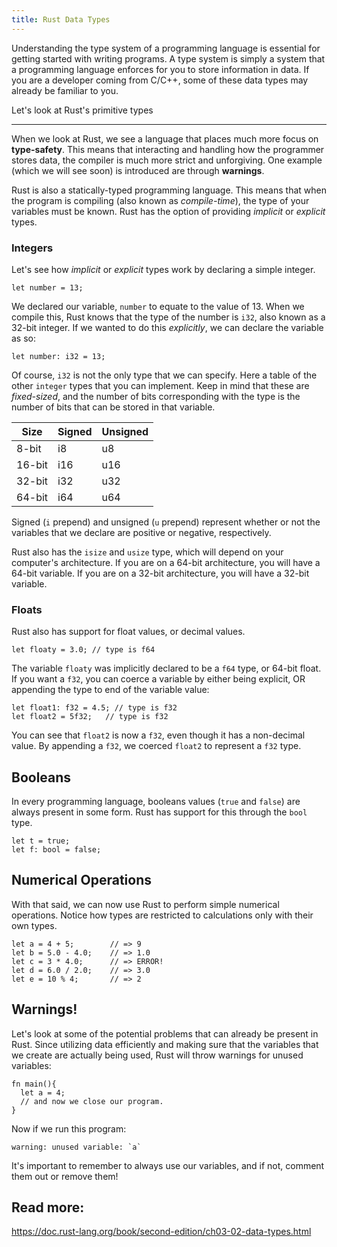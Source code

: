 ```yaml
---
title: Rust Data Types
---
```


Understanding the type system of a programming language is essential for getting started with writing programs. A type system is simply a system that a programming language enforces for you to store information in data. If you are a developer coming from C/C++, some of these data types may already be familiar to you.

Let's look at Rust's primitive types

---

When we look at Rust, we see a language that places much more focus on __type-safety__. This means that interacting and handling how the programmer stores data, the compiler is much more strict and unforgiving. One example (which we will see soon) is introduced are through __warnings__.

Rust is also a statically-typed programming language. This means that when the program is compiling (also known as _compile-time_), the type of your variables must be known. Rust has the option of providing _implicit_ or _explicit_ types. 

### Integers

Let's see how _implicit_ or _explicit_ types work by declaring a simple integer.

    let number = 13;

We declared our variable, `number` to equate to the value of 13. When we compile this, Rust knows that the type of the number is `i32`, also known as a 32-bit integer. If we wanted to do this _explicitly_, we can declare the variable as so:

    let number: i32 = 13;

Of course, `i32` is not the only type that we can specify. Here a table of the other `integer` types that you can implement. Keep in mind that these are _fixed-sized_, and the number of bits corresponding with the type is the number of bits that can be stored in that variable.

| Size   | Signed | Unsigned     |
| -----  | ---- | --- |
| 8-bit  |  i8 	| u8  |
| 16-bit |	i16 |	u16 |
| 32-bit |	i32 |	u32 |
| 64-bit |	i64 |	u64 |

Signed (`i` prepend) and unsigned (`u` prepend) represent whether or not the variables that we declare are positive or negative, respectively. 

Rust also has the `isize` and `usize` type, which will depend on your computer's architecture. If you are on a 64-bit architecture, you will have a 64-bit variable. If you are on a 32-bit architecture, you will have a 32-bit variable.

### Floats

Rust also has support for float values, or decimal values. 

    let floaty = 3.0; // type is f64

The variable `floaty` was implicitly declared to be a `f64` type, or 64-bit float. If you want a `f32`, you can coerce a variable by either being explicit, OR appending the type to end of the variable value:

    let float1: f32 = 4.5; // type is f32
    let float2 = 5f32;   // type is f32

You can see that `float2` is now a `f32`, even though it has a non-decimal value. By appending a `f32`, we coerced `float2` to represent a `f32` type.

## Booleans

In every programming language, booleans values (`true` and `false`) are always present in some form. Rust has support for this through the `bool` type.

    let t = true;
    let f: bool = false;
    
## Numerical Operations

With that said, we can now use Rust to perform simple numerical operations. Notice how types are restricted to calculations only with their own types.

    let a = 4 + 5;        // => 9 
    let b = 5.0 - 4.0;    // => 1.0
    let c = 3 * 4.0;      // => ERROR!
    let d = 6.0 / 2.0;    // => 3.0
    let e = 10 % 4;       // => 2
    
## Warnings!

Let's look at some of the potential problems that can already be present in Rust. Since utilizing data efficiently and making sure that the variables that we create are actually being used, Rust will throw warnings for unused variables:

    fn main(){
      let a = 4;
      // and now we close our program.
    }

Now if we run this program:

    warning: unused variable: `a`

It's important to remember to always use our variables, and if not, comment them out or remove them!

## Read more:

https://doc.rust-lang.org/book/second-edition/ch03-02-data-types.html